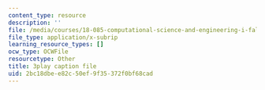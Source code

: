 ```yaml
---
content_type: resource
description: ''
file: /media/courses/18-085-computational-science-and-engineering-i-fall-2008/2bc18dbee82c50ef9f35372f0bf68cad_0egP7_kq23E.vtt
file_type: application/x-subrip
learning_resource_types: []
ocw_type: OCWFile
resourcetype: Other
title: 3play caption file
uid: 2bc18dbe-e82c-50ef-9f35-372f0bf68cad
---
```

